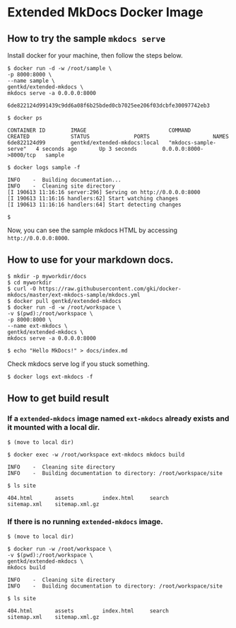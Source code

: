 # Extended MkDocs Docker Image

## How to try the sample `mkdocs serve`
Install docker for your machine, then follow the steps below.

```shell
$ docker run -d -w /root/sample \
-p 8000:8000 \
--name sample \
gentkd/extended-mkdocs \
mkdocs serve -a 0.0.0.0:8000

6de822124d991439c9dd6a08f6b25bded0cb7025ee206f03dcbfe30097742eb3

$ docker ps

CONTAINER ID        IMAGE                          COMMAND                 CREATED             STATUS              PORTS                    NAMES
6de822124d99        gentkd/extended-mkdocs:local   "mkdocs-sample-serve"   4 seconds ago       Up 3 seconds        0.0.0.0:8000->8000/tcp   sample

$ docker logs sample -f

INFO    -  Building documentation...
INFO    -  Cleaning site directory
[I 190613 11:16:16 server:296] Serving on http://0.0.0.0:8000
[I 190613 11:16:16 handlers:62] Start watching changes
[I 190613 11:16:16 handlers:64] Start detecting changes

$
```

Now, you can see the sample mkdocs HTML by accessing `http://0.0.0.0:8000`.

## How to use for your markdown docs.
```shell
$ mkdir -p myworkdir/docs
$ cd myworkdir
$ curl -O https://raw.githubusercontent.com/gki/docker-mkdocs/master/ext-mkdocs-sample/mkdocs.yml
$ docker pull gentkd/extended-mkdocs
$ docker run -d -w /root/workspace \
-v $(pwd):/root/workspace \
-p 8000:8000 \
--name ext-mkdocs \
gentkd/extended-mkdocs \
mkdocs serve -a 0.0.0.0:8000

$ echo "Hello MkDocs!" > docs/index.md
```

Check mkdocs serve log if you stuck something.
```
$ docker logs ext-mkdocs -f
```

## How to get build result

### If a `extended-mkdocs` image named `ext-mkdocs` already exists and it mounted with a local dir.
```shell
$ (move to local dir)

$ docker exec -w /root/workspace ext-mkdocs mkdocs build

INFO    -  Cleaning site directory
INFO    -  Building documentation to directory: /root/workspace/site

$ ls site

404.html       assets         index.html     search         sitemap.xml    sitemap.xml.gz
```

### If there is no running `extended-mkdocs` image.

```shell
$ (move to local dir)

$ docker run -w /root/workspace \
-v $(pwd):/root/workspace \
gentkd/extended-mkdocs \
mkdocs build

INFO    -  Cleaning site directory
INFO    -  Building documentation to directory: /root/workspace/site

$ ls site

404.html       assets         index.html     search         sitemap.xml    sitemap.xml.gz

```
